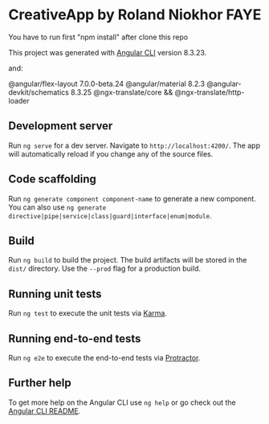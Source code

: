 # CreativeApp by Roland Niokhor FAYE

You have to run first "npm install" after clone this repo


This project was generated with [Angular CLI](https://github.com/angular/angular-cli) version 8.3.23.

and:

@angular/flex-layout              7.0.0-beta.24
@angular/material                 8.2.3
@angular-devkit/schematics        8.3.25
@ngx-translate/core && @ngx-translate/http-loader

## Development server

Run `ng serve` for a dev server. Navigate to `http://localhost:4200/`. The app will automatically reload if you change any of the source files.

## Code scaffolding

Run `ng generate component component-name` to generate a new component. You can also use `ng generate directive|pipe|service|class|guard|interface|enum|module`.

## Build

Run `ng build` to build the project. The build artifacts will be stored in the `dist/` directory. Use the `--prod` flag for a production build.

## Running unit tests

Run `ng test` to execute the unit tests via [Karma](https://karma-runner.github.io).

## Running end-to-end tests

Run `ng e2e` to execute the end-to-end tests via [Protractor](http://www.protractortest.org/).

## Further help

To get more help on the Angular CLI use `ng help` or go check out the [Angular CLI README](https://github.com/angular/angular-cli/blob/master/README.md).
